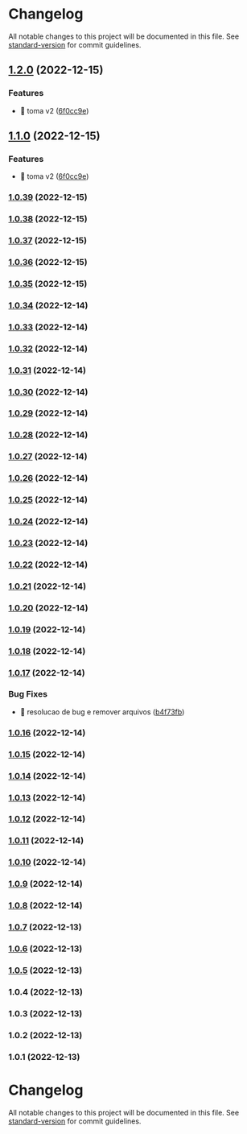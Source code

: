 # Changelog

All notable changes to this project will be documented in this file. See [standard-version](https://github.com/conventional-changelog/standard-version) for commit guidelines.

## [1.2.0](https://github.com/T-Terra/nlw_nodejs/compare/v1.0.39...v1.2.0) (2022-12-15)


### Features

* 🎸 toma v2 ([6f0cc9e](https://github.com/T-Terra/nlw_nodejs/commit/6f0cc9ec87e5f976eea685b01b5eaf38ef76d4e2))

## [1.1.0](https://github.com/T-Terra/nlw_nodejs/compare/v1.0.39...v1.1.0) (2022-12-15)


### Features

* 🎸 toma v2 ([6f0cc9e](https://github.com/T-Terra/nlw_nodejs/commit/6f0cc9ec87e5f976eea685b01b5eaf38ef76d4e2))

### [1.0.39](https://github.com/T-Terra/nlw_nodejs/compare/v1.0.38...v1.0.39) (2022-12-15)

### [1.0.38](https://github.com/T-Terra/nlw_nodejs/compare/v1.0.37...v1.0.38) (2022-12-15)

### [1.0.37](https://github.com/T-Terra/nlw_nodejs/compare/v1.0.36...v1.0.37) (2022-12-15)

### [1.0.36](https://github.com/T-Terra/nlw_nodejs/compare/v1.0.35...v1.0.36) (2022-12-15)

### [1.0.35](https://github.com/T-Terra/nlw_nodejs/compare/v1.0.34...v1.0.35) (2022-12-15)

### [1.0.34](https://github.com/T-Terra/nlw_nodejs/compare/v1.0.33...v1.0.34) (2022-12-14)

### [1.0.33](https://github.com/T-Terra/nlw_nodejs/compare/v1.0.32...v1.0.33) (2022-12-14)

### [1.0.32](https://github.com/T-Terra/nlw_nodejs/compare/v1.0.31...v1.0.32) (2022-12-14)

### [1.0.31](https://github.com/T-Terra/nlw_nodejs/compare/v1.0.30...v1.0.31) (2022-12-14)

### [1.0.30](https://github.com/T-Terra/nlw_nodejs/compare/v1.0.29...v1.0.30) (2022-12-14)

### [1.0.29](https://github.com/T-Terra/nlw_nodejs/compare/v1.0.28...v1.0.29) (2022-12-14)

### [1.0.28](https://github.com/T-Terra/nlw_nodejs/compare/v1.0.27...v1.0.28) (2022-12-14)

### [1.0.27](https://github.com/T-Terra/nlw_nodejs/compare/v1.0.26...v1.0.27) (2022-12-14)

### [1.0.26](https://github.com/T-Terra/nlw_nodejs/compare/v1.0.25...v1.0.26) (2022-12-14)

### [1.0.25](https://github.com/T-Terra/nlw_nodejs/compare/v1.0.24...v1.0.25) (2022-12-14)

### [1.0.24](https://github.com/T-Terra/nlw_nodejs/compare/v1.0.23...v1.0.24) (2022-12-14)

### [1.0.23](https://github.com/T-Terra/nlw_nodejs/compare/v1.0.22...v1.0.23) (2022-12-14)

### [1.0.22](https://github.com/T-Terra/nlw_nodejs/compare/v1.0.21...v1.0.22) (2022-12-14)

### [1.0.21](https://github.com/T-Terra/nlw_nodejs/compare/v1.0.20...v1.0.21) (2022-12-14)

### [1.0.20](https://github.com/T-Terra/nlw_nodejs/compare/v1.0.19...v1.0.20) (2022-12-14)

### [1.0.19](https://github.com/T-Terra/nlw_nodejs/compare/v1.0.18...v1.0.19) (2022-12-14)

### [1.0.18](https://github.com/T-Terra/nlw_nodejs/compare/v1.0.17...v1.0.18) (2022-12-14)

### [1.0.17](https://github.com/T-Terra/nlw_nodejs/compare/v1.0.16...v1.0.17) (2022-12-14)


### Bug Fixes

* 🐛 resolucao de bug e remover arquivos ([b4f73fb](https://github.com/T-Terra/nlw_nodejs/commit/b4f73fb51de60751a9beff481524daf44003f95b))

### [1.0.16](https://github.com/T-Terra/nlw_nodejs/compare/v1.0.15...v1.0.16) (2022-12-14)

### [1.0.15](https://github.com/T-Terra/nlw_nodejs/compare/v1.0.14...v1.0.15) (2022-12-14)

### [1.0.14](https://github.com/T-Terra/nlw_nodejs/compare/v1.0.13...v1.0.14) (2022-12-14)

### [1.0.13](https://github.com/T-Terra/nlw_nodejs/compare/v1.0.12...v1.0.13) (2022-12-14)

### [1.0.12](https://github.com/T-Terra/nlw_nodejs/compare/v1.0.11...v1.0.12) (2022-12-14)

### [1.0.11](https://github.com/T-Terra/nlw_nodejs/compare/v1.0.10...v1.0.11) (2022-12-14)

### [1.0.10](https://github.com/T-Terra/nlw_nodejs/compare/v1.0.9...v1.0.10) (2022-12-14)

### [1.0.9](https://github.com/T-Terra/nlw_nodejs/compare/v1.0.8...v1.0.9) (2022-12-14)

### [1.0.8](https://github.com/T-Terra/nlw_nodejs/compare/v1.0.7...v1.0.8) (2022-12-14)

### [1.0.7](https://github.com/T-Terra/nlw_nodejs/compare/v1.0.6...v1.0.7) (2022-12-13)

### [1.0.6](https://github.com/T-Terra/nlw_nodejs/compare/v1.0.5...v1.0.6) (2022-12-13)

### [1.0.5](https://github.com/T-Terra/nlw_nodejs/compare/v1.0.4...v1.0.5) (2022-12-13)

### 1.0.4 (2022-12-13)

### 1.0.3 (2022-12-13)

### 1.0.2 (2022-12-13)

### 1.0.1 (2022-12-13)

# Changelog

All notable changes to this project will be documented in this file. See [standard-version](https://github.com/conventional-changelog/standard-version) for commit guidelines.
